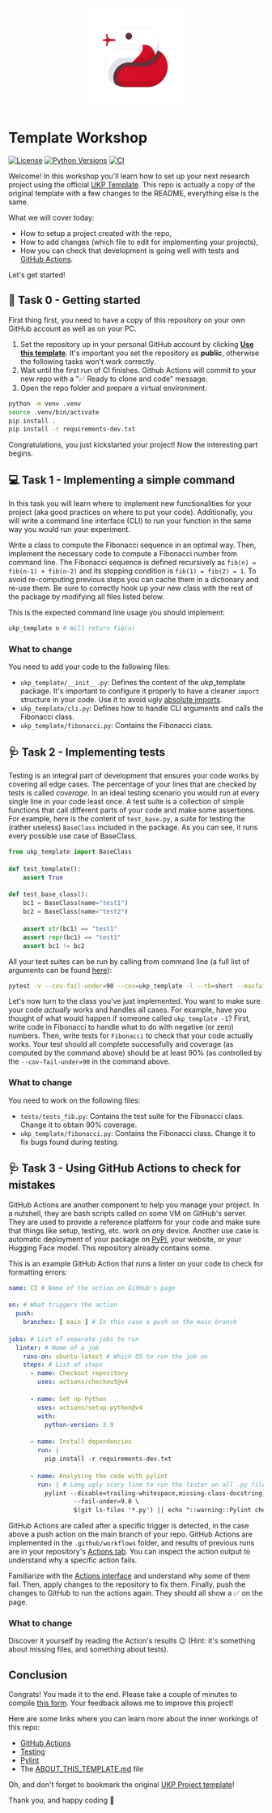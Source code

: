 <p  align="center">
  <img src='logo.png' width='200'>
</p>

# Template Workshop
[![License](https://img.shields.io/github/license/jitaishik/UKP-Template)](https://opensource.org/licenses/Apache-2.0)
[![Python Versions](https://img.shields.io/badge/Python-3.9-blue.svg?style=flat&logo=python&logoColor=white)](https://www.python.org/)
[![CI](https://github.com/jitaishik/UKP-Template/actions/workflows/main.yml/badge.svg)](https://github.com/jitaishik/UKP-Template/actions/workflows/main.yml)

Welcome! In this workshop you'll learn how to set up your next research project using the official [UKP Template](https://github.com/UKPLab/ukp-project-template). This repo is actually a copy of the original template with a few changes to the README, everything else is the same.

What we will cover today:
- How to setup a project created with the repo, 
- How to add changes (which file to edit for implementing your projects),
- How you can check that development is going well with tests and [GitHub Actions](https://docs.github.com/en/actions). 

Let's get started!

## 🚦 Task 0 - Getting started

First thing first, you need to have a copy of this repository on your own GitHub account as well as on your PC.   

1. Set the repository up in your personal GitHub account by clicking **[Use this template](https://github.com/jitaishik/UKP-Template/generate)**. It's important you set the repository as **public**, otherwise the following tasks won't work correctly.
2. Wait until the first run of CI finishes. Github Actions will commit to your new repo with a "✅ Ready to clone and code" message.
3. Open the repo folder and prepare a virtual environment:
```bash
python -m venv .venv
source .venv/bin/activate
pip install .
pip install -r requirements-dev.txt
```

Congratulations, you just kickstarted your project! Now the interesting part begins.

## 💻 Task 1 - Implementing a simple command 

In this task you will learn where to implement new functionalities for your project (aka good practices on where to put your code). Additionally, you will write a command line interface (CLI) to run your function in the same way you would run your experiment.

Write a class to compute the Fibonacci sequence in an optimal way. Then, implement the necessary code to compute a Fibonacci number from command line. The Fibonacci sequence is defined recursively as `fib(n) = fib(n-1) + fib(n-2)` and its stopping condition is `fib(1) = fib(2) = 1`. To avoid re-computing previous steps you can cache them in a dictionary and re-use them. Be sure to correctly hook up your new class with the rest of the package by modifying all files listed below. 

This is the expected command line usage you should implement:
```bash
ukp_template n # Will return fib(n)
```

### What to change

You need to add your code to the following files:

- `ukp_template/__init__.py`: Defines the content of the ukp_template package. It's important to configure it properly to have a cleaner `import` structure in your code. Use it to avoid ugly [absolute imports](https://www.geeksforgeeks.org/absolute-and-relative-imports-in-python/).
- `ukp_template/cli.py`: Defines how to handle CLI arguments and calls the Fibonacci class.
- `ukp_template/fibonacci.py`: Contains the Fibonacci class.

## 🩺 Task 2 - Implementing tests

Testing is an integral part of development that ensures your code works by covering all edge cases. The percentage of your lines that are checked by tests is called *coverage*. In an ideal testing scenario you would run at every single line in your code least once. A test suite is a collection of simple functions that call different parts of your code and make some assertions. For example, here is the content of `test_base.py`, a suite for testing the (rather useless) `BaseClass` included in the package. As you can see, it runs every possible use case of BaseClass.

```py
from ukp_template import BaseClass

def test_template():
    assert True

def test_base_class():
    bc1 = BaseClass(name="test1")
    bc2 = BaseClass(name="test2")

    assert str(bc1) == "test1"
    assert repr(bc1) == "test1"
    assert bc1 != bc2
```

All your test suites can be run by calling from command line (a full list of arguments can be found [here](https://docs.pytest.org/en/8.0.x/)):

```bash
pytest -v --cov-fail-under=90 --cov=ukp_template -l --tb=short --maxfail=1 tests/
```

Let's now turn to the class you've just implemented. You want to make sure your code *actually* works and handles all cases. For example, have you thought of what would happen if someone called `ukp_template -1`? First, write code in Fibonacci to handle what to do with negative (or zero) numbers. Then, write tests for `Fibonacci` to check that your code actually works. Your test should all complete successfully and coverage (as computed by the command above) should be at least 90% (as controlled by the `--cov-fail-under=90` in the command above.

### What to change

You need to work on the following files:

- `tests/tests_fib.py`: Contains the test suite for the Fibonacci class. Change it to obtain 90% coverage.
- `ukp_template/fibonacci.py`: Contains the Fibonacci class. Change it to fix bugs found during testing.

## 🩺 Task 3 - Using GitHub Actions to check for mistakes

GitHub Actions are another component to help you manage your project. In a nutshell, they are bash scripts called on some VM on GitHub's server. They are used to provide a reference platform for your code and make sure that things like setup, testing, etc. work on _any_ device. Another use case is automatic deployment of your package on [PyPi](https://pypi.org/), your website, or your Hugging Face model. This repository already contains some.

This is an example GitHub Action that runs a linter on your code to check for formatting errors:

```yml
name: CI # Name of the action on GitHub's page

on: # What triggers the action
  push:
    branches: [ main ] # In this case a push on the main branch

jobs: # List of separate jobs to run 
  linter: # Name of a job
    runs-on: ubuntu-latest # Which OS to run the job on
    steps: # List of steps
      - name: Checkout repository
        uses: actions/checkout@v4

      - name: Set up Python
        uses: actions/setup-python@v4
        with: 
          python-version: 3.9
          
      - name: Install dependencies
        run: |
          pip install -r requirements-dev.txt

      - name: Analysing the code with pylint
        run: | # Long ugly scary line to run the linter on all .py files
          pylint --disable=trailing-whitespace,missing-class-docstring,missing-final-newline,trailing-newlines \
                  --fail-under=9.0 \
                  $(git ls-files '*.py') || echo "::warning::Pylint check failed, but the workflow will continue."
```
GitHub Actions are called after a specific trigger is detected, in the case above a push action on the main branch of your repo. GitHub Actions are implemented in the `.github/workflows` folder, and results of previous runs are in your repository's [Actions tab](https://github.com/jitaishik/UKP-Template/actions). You can inspect the action output to understand why a specific action fails. 

Familiarize with the [Actions interface](https://github.com/jitaishik/UKP-Template/actions) and understand why some of them fail. Then, apply changes to the repository to fix them. Finally, push the changes to GitHub to run the actions again. They should all show a ✅ on the page.

### What to change

Discover it yourself by reading the Action's results 😉 (Hint: it's something about missing files, and something about tests).

## Conclusion
Congrats! You made it to the end. Please take a couple of minutes to compile [this form](https://forms.gle/LHnjALL12tj35KXw7). Your feedback allows me to improve this project! 

Here are some links where you can learn more about the inner workings of this repo:

- [GitHub Actions](https://docs.github.com/en/actions)
- [Testing](https://docs.pytest.org/en/8.0.x/)
- [Pylint](https://pylint.readthedocs.io/en/stable/)
- The [ABOUT_THIS_TEMPLATE.md](ABOUT_THIS_TEMPLATE.md) file

Oh, and don't forget to bookmark the original [UKP Project template](https://github.com/UKPLab/ukp-project-template)!

Thank you, and happy coding 🤗

